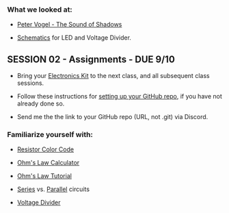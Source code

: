 ### What we looked at:

* [Peter Vogel - The Sound of Shadows](https://vimeo.com/59829961)

* [Schematics](https://github.com/entertainmenttechnology/Pokorny-MTEC2280_D10-Fall2025/blob/main/schematics/Schematic_LEDs-VoltageDivider.pdf) for LED and Voltage Divider.

## SESSION 02 - Assignments - DUE 9/10

* Bring your [Electronics Kit](https://github.com/entertainmenttechnology/Pokorny-MTEC2280_D10-Fall2025/blob/main/electronics%20kit/eKit.md) to the next class, and all subsequent class sessions.       

* Follow these instructions for [setting up your GitHub repo](https://github.com/entertainmenttechnology/Pokorny-MTEC2280_D10-Fall2025/blob/main/getting%20started%20with%20github/github%20instructions.md), if you have not already done so.

* Send me the the link to your GitHub repo (URL, not .git) via Discord.

### Familiarize yourself with:

* [Resistor Color Code](https://www.digikey.com/en/resources/conversion-calculators/conversion-calculator-resistor-color-code)

* [Ohm's Law Calculator](https://www.digikey.com/en/resources/conversion-calculators/conversion-calculator-ohms)

* [Ohm's Law Tutorial](https://www.electronics-tutorials.ws/dccircuits/dcp_2.html)

* [Series](https://www.electronics-tutorials.ws/dccircuits/dc-series-circuit.html) vs. [Parallel](https://www.electronics-tutorials.ws/dccircuits/dc-parallel-circuit.html) circuits 

* [Voltage Divider](https://www.digikey.com/en/resources/conversion-calculators/conversion-calculator-voltage-divider)
